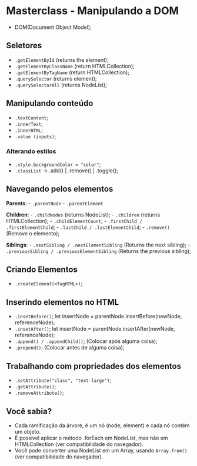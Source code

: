 # Masterclass - Manipulando a DOM

  - DOM(Document Object Model);

## Seletores
  - `.getElementById` (returns the element);
  - `.getElementByClassName` (return HTMLCollection);
  - `.getElementByTagName` (return HTMLCollection);
  - `.querySelector` (returns element);
  - `.querySelectorAll` (returns NodeList);

## Manipulando conteúdo
  - `.textContent`;
  - `.innerText`;
  - `.innerHTML`;
  - `.value (inputs)`;

### Alterando estilos
  - `.style.backgroundColor = "color"`;
  - `.classList` -> .add() | .remove() | .toggle();

## Navegando pelos elementos
  **Parents**:
    - `.parentNode`
    - `.parentElement`
  
  **Children**:
    - `.childNodes` (returns NodeList); <!-- TAMBÉM PEGA ESPAÇOS EM BRANCOS -->
    - `.children` (returns HTMLCollection);
    - `.childElementCount`;
    - `.firstChild / .firstElementChild`;
    - `.lastChild / .lastElementChild`;
    - `.remove()` (Remove o elemento);
  
  **Siblings**:
    - `.nextSibling / .nextElementSibling` (Returns the next sibling);
    - `.previousSibling / .previousElementSibling` (Returns the previous sibling);

## Criando Elementos
 - `.createElement(<TagHTML>)`; 

## Inserindo elementos no HTML
 - `.insetBefore()`; let insertNode = parentNode.insertBefore(newNode, referenceNode);
 - `.insetAfter()`; let insertNode = parentNode.insertAfter(newNode, referenceNode);
 - `.append() / .appendChild()`; (Colocar após alguma coisa);
 - `.prepend()`; (Colocar antes de alguma coisa);
  
## Trabalhando com propriedades dos elementos
  - `.setAttribute("class", "text-large")`;
  - `.getAttribute()`;
  - `.removeAttribute()`;

## Você sabia?
  - Cada ramificação da árvore, é um nó (node, element) e cada nó contém um objeto.
  - É possível aplicar o método .forEach em NodeList, mas não em HTMLCollection (ver compatibilidade do navegador).
  - Você pode converter uma NodeList em um Array, usando `Array.from()` (ver compatibilidade do navegador).